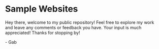 # Sample Websites

<p>
  Hey there, welcome to my public repository! Feel free to explore my work and leave any comments or feedback you have. Your input is much appreciated! Thanks for stopping by!

\- Gab

</p>
